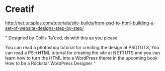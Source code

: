 Creatif
=======

http://net.tutsplus.com/tutorials/site-builds/from-psd-to-html-building-a-set-of-website-designs-step-by-step/

"
Designed by Collis Ta'eed, do with this as you please

You can read a photoshop tutorial for creating the design at PSDTUTS, You can read a PS->HTML tutorial for creating the site at NETTUTS and you can learn how to turn the HTML into a WordPress theme in the upcoming book How to be a Rockstar WordPress Designer
"
